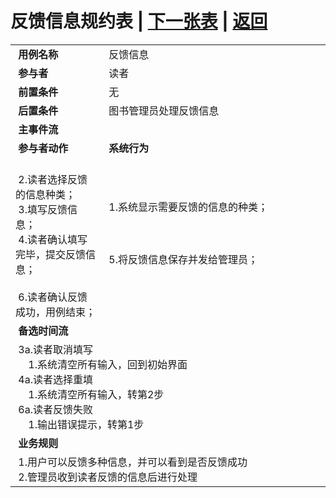 # 反馈信息规约表 | [下一张表](./usercase2.md) | [返回](../README.md) 
<table>
    <tr>
        <td width="150"> <b>&nbsp;用例名称</b></td>
        <td colspan="2" width="600">&nbsp;反馈信息</td>
    </tr>
    <tr>
        <td width="150"> <b>&nbsp;参与者</b></td>
        <td colspan="2" width="600">&nbsp;读者</td>
    </tr>
    <tr>
        <td width="150"> <b>&nbsp;前置条件</b></td>
        <td colspan="2" width="600">&nbsp;无</td>
    </tr>
    <tr>
        <td width="150"> <b>&nbsp;后置条件</b></td>
        <td colspan="2" width="600">&nbsp;图书管理员处理反馈信息</td>
    </tr>
    <tr>
        <td colspan="3" width="200"> <b>&nbsp;主事件流</b></td>
    </tr>
    <tr>
        <td colspan="2" width="180"> <b>&nbsp;参与者动作</b></td>
        <td width="410"> <b>&nbsp;系统行为</b></td>
    </tr>
    <tr>
        <td colspan="2" width="180">
            <span>&nbsp;</span>
            <br>
            <span>&nbsp;2.读者选择反馈的信息种类；</span>
            <br>
            <span>&nbsp;3.填写反馈信息；</span>
            <br>
            <span>&nbsp;4.读者确认填写完毕，提交反馈信息；</span>
            <br>
            <span>&nbsp;</span>
            <br>
            <span>&nbsp;6.读者确认反馈成功，用例结束；</span>
            <br>
        </td>
        <td width="410">
            <span>&nbsp;1.系统显示需要反馈的信息的种类；</span>
            <br>
            <span>&nbsp;</span>
            <br>
            <span>&nbsp;</span>
            <br>
            <span>&nbsp;</span>
            <br>
            <span>&nbsp;5.将反馈信息保存并发给管理员；</span>
            <br>
            <span>&nbsp;</span>
        </td>
    </tr>
    <tr>
        <td colspan="3" width="200"> <b>&nbsp;备选时间流</b></td>
    </tr>
    <tr>
        <td colspan="3" width="200">
            <span>&nbsp;3a.读者取消填写</span>
            <br>
            <span>&nbsp;&emsp;1.系统清空所有输入，回到初始界面</span>
            <br>
            <span>&nbsp;4a.读者选择重填</span>
            <br>
            <span>&nbsp;&emsp;1.系统清空所有输入，转第2步</span>
            <br>
            <span>&nbsp;6a.读者反馈失败</span>
            <br>
            <span>&nbsp;&emsp;1.输出错误提示，转第1步</span>
        </td>
    </tr>
    <tr>
        <td colspan="3" width="200"> <b>&nbsp;业务规则</b></td>
    </tr>
    <tr>
        <td colspan="3" width="200">
            <span>&nbsp;1.用户可以反馈多种信息，并可以看到是否反馈成功</span>
            <br>
            <span>&nbsp;2.管理员收到读者反馈的信息后进行处理</span>
        </td>
    </tr>
</table>